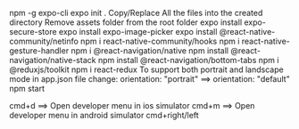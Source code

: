 npm -g expo-cli
expo init .
Copy/Replace All the files into the created directory
Remove assets folder from the root folder
expo install expo-secure-store
expo install expo-image-picker
expo install @react-native-community/netinfo
npm i react-native-community/hooks
npm i react-native-gesture-handler
npm i @react-navigation/native
npm install @react-navigation/native-stack
npm install @react-navigation/bottom-tabs
npm i @reduxjs/toolkit
npm i react-redux
To support both portrait and landscape mode in app.json file change:
orientation: "portrait" ==> orientation: "default"
npm start

cmd+d ==> Open developer menu in ios simulator
cmd+m ==> Open developer menu in android simulator
cmd+right/left
